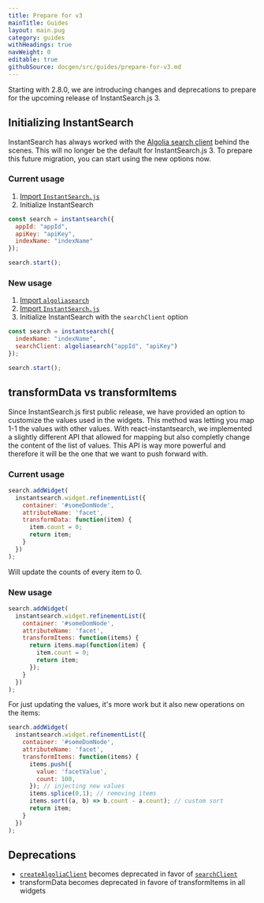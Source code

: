 ```yaml
---
title: Prepare for v3
mainTitle: Guides
layout: main.pug
category: guides
withHeadings: true
navWeight: 0
editable: true
githubSource: docgen/src/guides/prepare-for-v3.md
---
```


Starting with 2.8.0, we are introducing changes and deprecations to prepare for the upcoming release of InstantSearch.js 3.

## Initializing InstantSearch

InstantSearch has always worked with the [Algolia search client](https://github.com/algolia/algoliasearch-client-javascript) behind the scenes. This will no longer be the default for InstantSearch.js 3. To prepare this future migration, you can start using the new options now.

### Current usage

1.  [Import `InstantSearch.js`](https://community.algolia.com/instantsearch.js/v2/getting-started.html#install-instantsearchjs)
2.  Initialize InstantSearch

```javascript
const search = instantsearch({
  appId: "appId",
  apiKey: "apiKey",
  indexName: "indexName"
});

search.start();
```

### New usage

1.  [Import `algoliasearch`](https://github.com/algolia/algoliasearch-client-javascript)
2.  [Import `InstantSearch.js`](https://community.algolia.com/instantsearch.js/v2/getting-started.html#install-instantsearchjs)
3.  Initialize InstantSearch with the `searchClient` option

```javascript
const search = instantsearch({
  indexName: "indexName",
  searchClient: algoliasearch("appId", "apiKey")
});

search.start();
```

## transformData vs transformItems

Since InstantSearch.js first public release, we have provided an option to customize the values used in the widgets. This method was letting you map 1-1 the values with other values. With react-instantsearch, we implemented a slightly different API that allowed for mapping but also completly change the content of the list of values. This API is way more powerful and therefore it will be the one that we want to push forward with.

### Current usage

```js
search.addWidget(
  instantsearch.widget.refinementList({
    container: '#someDomNode',
    attributeName: 'facet',
    transformData: function(item) {
      item.count = 0;
      return item;
    }
  })
);
```

Will update the counts of every item to 0.

### New usage

```js
search.addWidget(
  instantsearch.widget.refinementList({
    container: '#someDomNode',
    attributeName: 'facet',
    transformItems: function(items) {
      return items.map(function(item) {
        item.count = 0;
        return item;
      });
    }
  })
);
```

For just updating the values, it's more work but it also new operations on the items:

```js
search.addWidget(
  instantsearch.widget.refinementList({
    container: '#someDomNode',
    attributeName: 'facet',
    transformItems: function(items) {
      items.push({
        value: 'facetValue',
        count: 100,
      }); // injecting new values
      items.splice(0,1); // removing items
      items.sort((a, b) => b.count - a.count); // custom sort
      return item;
    }
  })
);
```

## Deprecations

* [`createAlgoliaClient`](https://community.algolia.com/instantsearch.js/v2/instantsearch.html#struct-InstantSearchOptions-createAlgoliaClient) becomes deprecated in favor of [`searchClient`](https://community.algolia.com/instantsearch.js/v2/instantsearch.html#struct-InstantSearchOptions-searchClient)
* transformData becomes deprecated in favore of transformItems in all widgets
